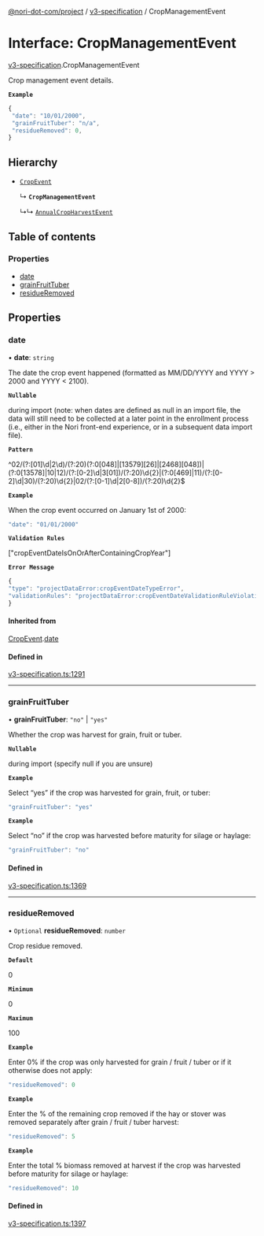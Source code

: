 [@nori-dot-com/project](../README.md) / [v3-specification](../modules/v3_specification.md) / CropManagementEvent

# Interface: CropManagementEvent

[v3-specification](../modules/v3_specification.md).CropManagementEvent

Crop management event details.

**`Example`**

```js
{
 "date": "10/01/2000",
 "grainFruitTuber": "n/a",
 "residueRemoved": 0,
}
```

## Hierarchy

- [`CropEvent`](v3_specification.CropEvent.md)

  ↳ **`CropManagementEvent`**

  ↳↳ [`AnnualCropHarvestEvent`](v3_specification.AnnualCropHarvestEvent.md)

## Table of contents

### Properties

- [date](v3_specification.CropManagementEvent.md#date)
- [grainFruitTuber](v3_specification.CropManagementEvent.md#grainfruittuber)
- [residueRemoved](v3_specification.CropManagementEvent.md#residueremoved)

## Properties

### date

• **date**: `string`

The date the crop event happened (formatted as MM/DD/YYYY and YYYY > 2000 and YYYY < 2100).

**`Nullable`**

during import (note: when dates are defined as null in an import file, the data will still need to be collected at a later point in the enrollment process (i.e., either in the Nori front-end experience, or in a subsequent data import file).

**`Pattern`**

^02/(?:[01]\d|2\d)/(?:20)(?:0[048]|[13579][26]|[2468][048])|(?:0[13578]|10|12)/(?:[0-2]\d|3[01])/(?:20)\d{2}|(?:0[469]|11)/(?:[0-2]\d|30)/(?:20)\d{2}|02/(?:[0-1]\d|2[0-8])/(?:20)\d{2}$

**`Example`**

<caption>When the crop event occurred on January 1st of 2000:</caption>

```js
"date": "01/01/2000"
```

**`Validation Rules`**

["cropEventDateIsOnOrAfterContainingCropYear"]

**`Error Message`**

```js
{
"type": "projectDataError:cropEventDateTypeError",
"validationRules": "projectDataError:cropEventDateValidationRuleViolation"
}
```

#### Inherited from

[CropEvent](v3_specification.CropEvent.md).[date](v3_specification.CropEvent.md#date)

#### Defined in

[v3-specification.ts:1291](https://github.com/nori-dot-eco/nori-dot-com/blob/f3f67a7/packages/project/src/v3-specification.ts#L1291)

___

### grainFruitTuber

• **grainFruitTuber**: ``"no"`` \| ``"yes"``

Whether the crop was harvest for grain, fruit or tuber.

**`Nullable`**

during import (specify null if you are unsure)

**`Example`**

<caption>Select “yes” if the crop was harvested for grain, fruit, or tuber:</caption>

```js
"grainFruitTuber": "yes"
```

**`Example`**

<caption>Select “no” if the crop was harvested before maturity for silage or haylage:</caption>

```js
"grainFruitTuber": "no"
```

#### Defined in

[v3-specification.ts:1369](https://github.com/nori-dot-eco/nori-dot-com/blob/f3f67a7/packages/project/src/v3-specification.ts#L1369)

___

### residueRemoved

• `Optional` **residueRemoved**: `number`

Crop residue removed.

**`Default`**

0

**`Minimum`**

0

**`Maximum`**

100

**`Example`**

<caption>Enter 0% if the crop was only harvested for grain / fruit / tuber or if it otherwise does not apply:</caption>

```js
"residueRemoved": 0
```

**`Example`**

<caption>Enter the % of the remaining crop removed if the hay or stover was removed separately after grain / fruit / tuber harvest:</caption>

```js
"residueRemoved": 5
```

**`Example`**

<caption>Enter the total % biomass removed at harvest if the crop was harvested before maturity for silage or haylage:</caption>

```js
"residueRemoved": 10
```

#### Defined in

[v3-specification.ts:1397](https://github.com/nori-dot-eco/nori-dot-com/blob/f3f67a7/packages/project/src/v3-specification.ts#L1397)
